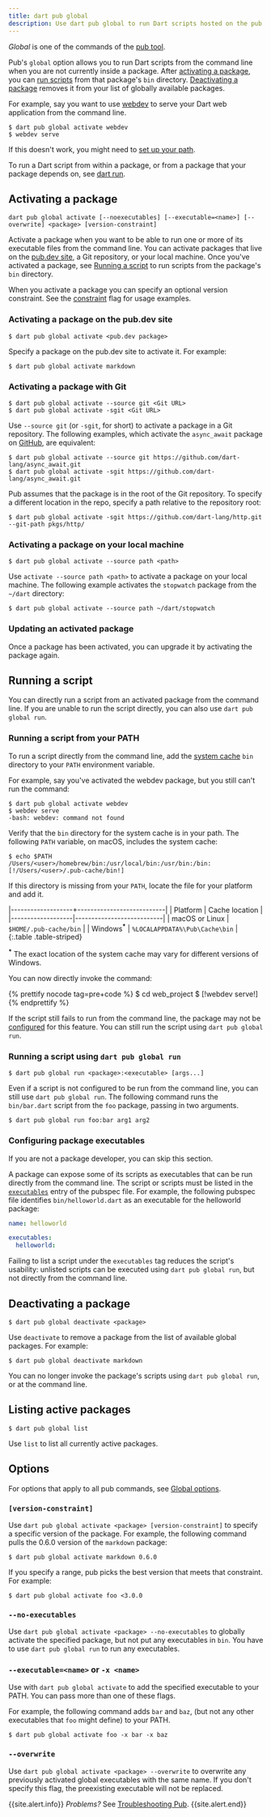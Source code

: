 ```yaml
---
title: dart pub global
description: Use dart pub global to run Dart scripts hosted on the pub.dev site from the command line.
---
```


_Global_ is one of the commands of the [pub tool](/tools/pub/cmd).

Pub's `global` option allows you to run Dart scripts from the
command line when you are not currently inside a package.
After [activating a package](#activating-a-package), you can
[run scripts](#running-a-script) from that package's `bin` directory.
[Deactivating a package](#deactivating-a-package) removes it from
your list of globally available packages.

For example, say you want to use [webdev][] to serve
your Dart web application from the command line.

```terminal
$ dart pub global activate webdev
$ webdev serve
```

If this doesn't work, you might need to
[set up your path](#running-a-script-from-your-path).

To run a Dart script from within a package, or from a
package that your package depends on, see [dart run](/tools/dart-run).

## Activating a package

```nocode
dart pub global activate [--noexecutables] [--executable=<name>] [--overwrite] <package> [version-constraint]
```

Activate a package when you want to be able to run
one or more of its executable files from the command line.
You can activate packages that live on the
[pub.dev site]({{site.pub}}), a Git repository,
or your local machine.
Once you've activated a package, see [Running a
script](#running-a-script) to run scripts from the package's
`bin` directory.

When you activate a package you can specify an optional version
constraint.  See the [constraint](#options) flag for usage examples.

### Activating a package on the pub.dev site

```terminal
$ dart pub global activate <pub.dev package>
```

Specify a package on the pub.dev site to activate it. For example:

```terminal
$ dart pub global activate markdown
```

### Activating a package with Git

```terminal
$ dart pub global activate --source git <Git URL>
$ dart pub global activate -sgit <Git URL>
```

Use `--source git` (or `-sgit`, for short) to activate
a package in a Git repository. The following examples,
which activate the `async_await` package on
[GitHub](https://github.com/), are equivalent:

```terminal
$ dart pub global activate --source git https://github.com/dart-lang/async_await.git
$ dart pub global activate -sgit https://github.com/dart-lang/async_await.git
```

Pub assumes that the package is in the root of the Git repository. 
To specify a different location in the repo, 
specify a path relative to the repository root:

```terminal
$ dart pub global activate -sgit https://github.com/dart-lang/http.git --git-path pkgs/http/
```

### Activating a package on your local machine

```terminal
$ dart pub global activate --source path <path>
```

Use `activate --source path <path>` to activate a package on your local machine.
The following example activates the `stopwatch` package from the
`~/dart` directory:

```terminal
$ dart pub global activate --source path ~/dart/stopwatch
```

### Updating an activated package

Once a package has been activated, you can upgrade it by activating the
package again.

## Running a script

You can directly run a script from an activated package from the
command line. If you are unable to run the script directly,
you can also use `dart pub global run`.

### Running a script from your PATH

To run a script directly from the command line, add the [system cache][] `bin`
directory to your `PATH` environment variable.

For example, say you've activated the webdev package,
but you still can't run the command:

```terminal
$ dart pub global activate webdev
$ webdev serve
-bash: webdev: command not found
```

Verify that the `bin` directory for the system cache is in your path.
The following `PATH` variable, on macOS, includes the system cache:

```terminal
$ echo $PATH
/Users/<user>/homebrew/bin:/usr/local/bin:/usr/bin:/bin:[!/Users/<user>/.pub-cache/bin!]
```

If this directory is missing from your `PATH`,
locate the file for your platform and add it.

|-------------------+---------------------------|
|      Platform     |      Cache location       |
|-------------------|---------------------------|
| macOS or Linux | `$HOME/.pub-cache/bin`        |
| Windows<sup><strong>*</strong></sup> | `%LOCALAPPDATA%\Pub\Cache\bin` |
{:.table .table-striped}

<sup><strong>*</strong></sup> The exact location of the system cache
may vary for different versions of Windows.

You can now directly invoke the command:

{% prettify nocode tag=pre+code %}
$ cd web_project
$ [!webdev serve!]
{% endprettify %}

If the script still fails to run from the command line, the
package may not be [configured](#configuring-package-executables) for
this feature. You can still run the script using `dart pub global run`.

### Running a script using `dart pub global run`

```nocode
$ dart pub global run <package>:<executable> [args...]
```

Even if a script is not configured to be run from the command line,
you can still use `dart pub global run`.
The following command runs the `bin/bar.dart` script from the
`foo` package, passing in two arguments.

```terminal
$ dart pub global run foo:bar arg1 arg2
```

### Configuring package executables

If you are not a package developer, you can skip this section.

A package can expose some of its scripts as executables
that can be run directly from the command line. The script or scripts
must be listed in the
[`executables`](/tools/pub/pubspec#executables)
entry of the pubspec file.  For example, the following pubspec file
identifies `bin/helloworld.dart` as an executable for the helloworld
package:

```yaml
name: helloworld

executables:
  helloworld:
```

Failing to list a script under the `executables` tag reduces the script's
usability: unlisted scripts can be executed using `dart pub global run`, but not
directly from the command line.

## Deactivating a package

```terminal
$ dart pub global deactivate <package>
```

Use `deactivate` to remove a package from the list of available
global packages. For example:

```terminal
$ dart pub global deactivate markdown
```

You can no longer invoke the package's scripts using `dart pub global run`,
or at the command line.

## Listing active packages

```terminal
$ dart pub global list
```

Use `list` to list all currently active packages.

## Options

For options that apply to all pub commands, see
[Global options](/tools/pub/cmd#global-options).

### `[version-constraint]`

Use `dart pub global activate <package> [version-constraint]` 
to specify a specific version of the package. 
For example, the following command pulls
the 0.6.0 version of the `markdown` package:

```terminal
$ dart pub global activate markdown 0.6.0
```

If you specify a range, pub picks the best version that meets that
constraint. For example:

```terminal
$ dart pub global activate foo <3.0.0
```

### `--no-executables`

Use `dart pub global activate <package> --no-executables`
to globally activate the specified package,
but not put any executables in `bin`.
You have to use `dart pub global run` to run any executables.

### `--executable=<name>` or `-x <name>`

Use with `dart pub global activate`
to add the specified executable to your PATH.
You can pass more than one of these flags.

For example, the following command adds `bar` and `baz`,
(but not any other executables that `foo` might define) 
to your PATH.

```terminal
$ dart pub global activate foo -x bar -x baz
```

### `--overwrite`

Use `dart pub global activate <package> --overwrite`
to overwrite any previously activated global executables
with the same name. If you don't specify this flag,
the preexisting executable will not be replaced.


{{site.alert.info}}
  *Problems?*
  See [Troubleshooting Pub](/tools/pub/troubleshoot).
{{site.alert.end}}

[system cache]: /tools/pub/glossary#system-cache
[webdev]: /tools/webdev
